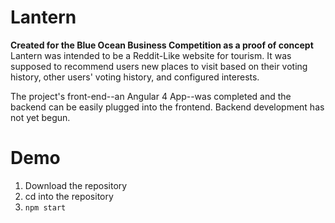 # Lantern
**Created for the Blue Ocean Business Competition as a proof of concept**  
Lantern was intended to be a Reddit-Like website for tourism. It was supposed to recommend users new places to visit based on their voting history, other users' voting history, and configured interests.

The project's front-end--an Angular 4 App--was completed and the backend can be easily plugged into the frontend. Backend development has not yet begun.

# Demo
1. Download the repository
2. cd into the repository
3. ```npm start```
